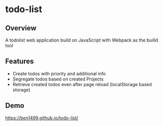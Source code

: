 # todo-list

## Overview

A todolist web application build on JavaScript with Webpack as the builld tool

## Features

- Create todos with priority and additional info
- Segregate todos based on created Projects
- Retrieve created todos even after page reload (localStorage based storage)

## Demo

https://ben1499.github.io/todo-list/
